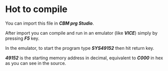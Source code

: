 # Hot to compile


You can import this file in **_CBM prg Studio_**.

After import you can compile and run in an emulator (like **_VICE_**) simply by pressing **_F5_** key.

In the emulator, to start the program type **_SYS49152_** then hit return key. 

**_49152_** is the starting memory address in decimal, equivalent to **_C000_** in hex as you can see in the source.
